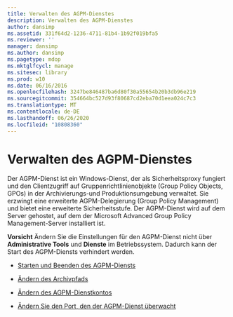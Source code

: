 ```yaml
---
title: Verwalten des AGPM-Dienstes
description: Verwalten des AGPM-Dienstes
author: dansimp
ms.assetid: 331f64d2-1236-4711-81b4-1b92f019bfa5
ms.reviewer: ''
manager: dansimp
ms.author: dansimp
ms.pagetype: mdop
ms.mktglfcycl: manage
ms.sitesec: library
ms.prod: w10
ms.date: 06/16/2016
ms.openlocfilehash: 3247be846487ba6d80f30a55654b20b3db96e219
ms.sourcegitcommit: 354664bc527d93f80687cd2eba70d1eea024c7c3
ms.translationtype: MT
ms.contentlocale: de-DE
ms.lasthandoff: 06/26/2020
ms.locfileid: "10808360"
---
```

# Verwalten des AGPM-Dienstes


Der AGPM-Dienst ist ein Windows-Dienst, der als Sicherheitsproxy fungiert und den Clientzugriff auf Gruppenrichtlinienobjekte (Group Policy Objects, GPOs) in der Archivierungs-und Produktionsumgebung verwaltet. Sie erzwingt eine erweiterte AGPM-Delegierung (Group Policy Management) und bietet eine erweiterte Sicherheitsstufe. Der AGPM-Dienst wird auf dem Server gehostet, auf dem der Microsoft Advanced Group Policy Management-Server installiert ist.

**Vorsicht**  Ändern Sie die Einstellungen für den AGPM-Dienst nicht über **Administrative Tools** und **Dienste** im Betriebssystem. Dadurch kann der Start des AGPM-Diensts verhindert werden.

 

-   [Starten und Beenden des AGPM-Diensts](start-and-stop-the-agpm-service.md)

-   [Ändern des Archivpfads](modify-the-archive-path.md)

-   [Ändern des AGPM-Dienstkontos](modify-the-agpm-service-account.md)

-   [Ändern Sie den Port, den der AGPM-Dienst überwacht](modify-the-port-on-which-the-agpm-service-listens.md)

 

 





